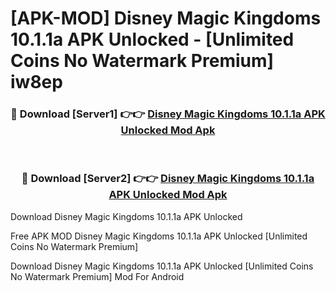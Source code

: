 # [APK-MOD] Disney Magic Kingdoms 10.1.1a APK Unlocked - [Unlimited Coins No Watermark Premium] iw8ep



<div align="center">
<h3>🔴 Download [Server1] 👉👉 <a href="https://momento.my/?title=Disney_Magic_Kingdoms_10.1.1a_APK_Unlocked">Disney Magic Kingdoms 10.1.1a APK Unlocked Mod Apk</a></h3><br>

<h3>🔴 Download [Server2] 👉👉 <a href="https://momento.my/?title=Disney_Magic_Kingdoms_10.1.1a_APK_Unlocked">Disney Magic Kingdoms 10.1.1a APK Unlocked Mod Apk</a></h3>
</div>



Download Disney Magic Kingdoms 10.1.1a APK Unlocked 

Free APK MOD Disney Magic Kingdoms 10.1.1a APK Unlocked [Unlimited Coins No Watermark Premium]

Download Disney Magic Kingdoms 10.1.1a APK Unlocked [Unlimited Coins No Watermark Premium] Mod For Android
